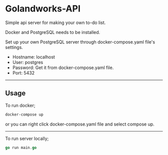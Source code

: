 # Golandworks-API

Simple api server for making your own to-do list.

Docker and PostgreSQL needs to be installed.

Set up your own PostgreSQL server through docker-compose.yaml file's settings.

- Hostname: localhost
- User: postgres
- Password: Get it from docker-compose.yaml file.
- Port: 5432

---

## Usage

To run docker;

```bash
docker-compose up
```

or you can right click docker-compose.yaml file and select compose up.

---

To run server locally;

```go
go run main.go
```
